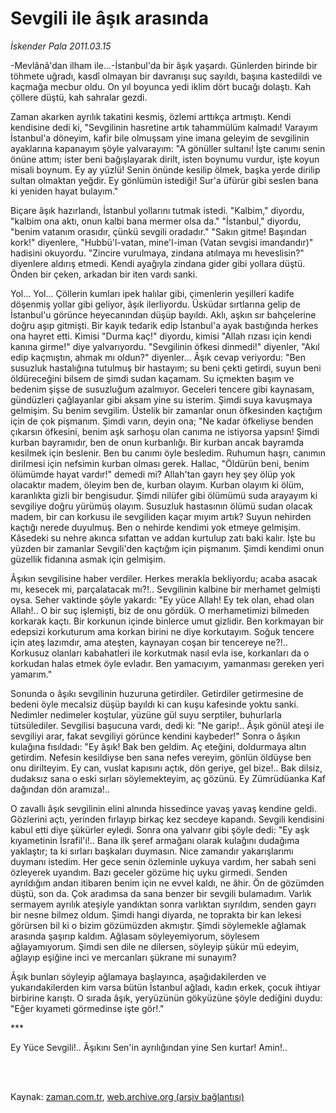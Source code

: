 # Sevgili ile âşık arasında

*İskender Pala 2011.03.15*

<td class="columnist-detail">
<p>-Mevlânâ'dan ilham ile...-İstanbul'da bir âşık yaşardı. Günlerden birinde bir töhmete uğradı, kasdî olmayan bir davranışı suç sayıldı, başına kastedildi ve kaçmağa mecbur oldu. On yıl boyunca yedi iklim dört bucağı dolaştı. Kah çöllere düştü, kah sahralar gezdi.</p>
<p>
<div id="haberMetinDiv">
<p>Zaman akarken ayrılık takatini kesmiş, özlemi arttıkça artmıştı. Kendi kendisine dedi ki, "Sevgilinin hasretine artık tahammülüm kalmadı! Varayım İstanbul'a döneyim, kafir bile olmuşsam yine imana geleyim de sevgilinin ayaklarına kapanayım şöyle yalvarayım: "A gönüller sultanı! İşte canımı senin önüne attım; ister beni bağışlayarak dirilt, isten boynumu vurdur, işte koyun misali boynum. Ey ay yüzlü! Senin önünde kesilip ölmek, başka yerde dirilip sultan olmaktan yeğdir. Ey gönlümün istediği! Sur'a üfürür gibi seslen bana ki yeniden hayat bulayım."
<p>Biçare âşık hazırlandı, İstanbul yollarını tutmak istedi. "Kalbim," diyordu, "kalbim ona aktı, onun kalbi bana mermer olsa da." "İstanbul," diyordu, "benim vatanım orasıdır, çünkü sevgili oradadır." "Sakın gitme! Başından kork!" diyenlere, "Hubbü'l-vatan, mine'l-iman (Vatan sevgisi imandandır)" hadisini okuyordu. "Zincire vurulmaya, zindana atılmaya mı heveslisin?" diyenlere aldırış etmedi. Kendi ayağıyla zindana gider gibi yollara düştü. Önden bir çeken, arkadan bir iten vardı sanki. 
<p>Yol... Yol... Çöllerin kumları ipek halılar gibi, çimenlerin yeşilleri kadife döşenmiş yollar gibi geliyor, âşık ilerliyordu. Üsküdar sırtlarına gelip de İstanbul'u görünce heyecanından düşüp bayıldı. Aklı, aşkın sır bahçelerine doğru aşıp gitmişti. Bir kayık tedarik edip İstanbul'a ayak bastığında herkes ona hayret etti. Kimisi "Durma kaç!" diyordu, kimisi "Allah rızası için kendi kanına girme!" diye yalvarıyordu. "Sevgilinin öfkesi dinmedi!" diyenler, "Akıl edip kaçmıştın, ahmak mı oldun?" diyenler... Âşık cevap veriyordu: "Ben susuzluk hastalığına tutulmuş bir hastayım; su beni çekti getirdi, suyun beni öldüreceğini bilsem de şimdi sudan kaçamam. Su içmekten başım ve bedenim şişse de susuzluğum azalmıyor. Geceleri tencere gibi kaynasam, gündüzleri çağlayanlar gibi aksam yine su isterim. Şimdi suya kavuşmaya gelmişim. Su benim sevgilim. Üstelik bir zamanlar onun öfkesinden kaçtığım için de çok pişmanım. Şimdi varın, deyin ona; "Ne kadar öfkeliyse benden çıkarsın öfkesini, benim aşk sarhoşu olan canıma ne istiyorsa yapsın! Şimdi kurban bayramıdır, ben de onun kurbanlığı. Bir kurban ancak bayramda kesilmek için beslenir. Ben bu canımı öyle besledim. Ruhumun haşrı, canımın dirilmesi için nefsimin kurban olması gerek. Hallac, "Öldürün beni, benim ölümümde hayat vardır!" demedi mi? Allah'tan gayrı hey şey ölüp yok olacaktır madem, öleyim ben de, kurban olayım. Kurban olayım ki ölüm, karanlıkta gizli bir bengisudur. Şimdi nilüfer gibi ölümümü suda arayayım ki sevgiliye doğru yürümüş olayım. Susuzluk hastasının ölümü sudan olacak madem, bir can korkusu ile sevgiliden kaçar mıyım artık? Suyun nehirden kaçtığı nerede duyulmuş. Ben o nehirde kendimi yok etmeye gelmişim. Kâsedeki su nehre akınca sıfattan ve addan kurtulup zatı baki kalır. İşte bu yüzden bir zamanlar Sevgili'den kaçtığım için pişmanım. Şimdi kendimi onun güzellik fidanına asmak için gelmişim.
<p>Âşıkın sevgilisine haber verdiler. Herkes merakla bekliyordu; acaba asacak mı, kesecek mi, parçalatacak mı?!.. Sevgilinin kalbine bir merhamet gelmişti oysa. Seher vaktinde şöyle yakardı: "Ey yüce Allah! Ey tek olan, ehad olan Allah!.. O bir suç işlemişti, biz de onu gördük. O merhametimizi bilmeden korkarak kaçtı. Bir korkunun içinde binlerce umut gizlidir. Ben korkmayan bir edepsizi korkuturum ama korkan birini ne diye korkutayım. Soğuk tencere için ateş lazımdır, ama ateşten, kaynayan coşan bir tencereye ne?!.. Korkusuz olanları kabahatleri ile korkutmak nasıl evla ise, korkanları da o korkudan halas etmek öyle evladır. Ben yamacıyım, yamanması gereken yeri yamarım."
<p>Sonunda o âşıkı sevgilinin huzuruna getirdiler. Getirdiler getirmesine de bedeni öyle mecalsiz düşüp bayıldı ki can kuşu kafesinde yoktu sanki. Nedimler nedimeler koştular, yüzüne gül suyu serptiler, buhurlarla tütsülediler. Sevgilisi başucuna vardı, dedi ki: "Ne garip!.. Âşık gönül ateşi ile sevgiliyi arar, fakat sevgiliyi görünce kendini kaybeder!" Sonra o âşıkın kulağına fısıldadı: "Ey âşık! Bak ben geldim. Aç eteğini, doldurmaya altın getirdim. Nefesin kesildiyse ben sana nefes vereyim, gönlün öldüyse ben onu dirilteyim. Ey can, vuslat kapısını açtık, dön geriye, gel bize!.. Bak dilsiz, dudaksız sana o eski sırları söylemekteyim, aç gözünü. Ey Zümrüdüanka Kaf dağından dön aramıza!..
<p>O zavallı âşık sevgilinin elini alnında hissedince yavaş yavaş kendine geldi. Gözlerini açtı, yerinden fırlayıp birkaç kez secdeye kapandı. Sevgili kendisini kabul etti diye şükürler eyledi. Sonra ona yalvarır gibi şöyle dedi: "Ey aşk kıyametinin İsrafil'i!.. Bana ilk şeref armağanı olarak kulağını dudağıma yaklaştır; ta ki sırları başkaları duymasın. Nice zamandır yakarışlarımı duymanı istedim. Her gece senin özleminle uykuya vardım, her sabah seni özleyerek uyandım. Bazı geceler gözüme hiç uyku girmedi. Senden ayrıldığım andan itibaren benim için ne evvel kaldı, ne âhir. Ön de gözümden düştü, son da. Çok aradımsa da sana benzer bir sevgili bulamadım. Varlık sermayem ayrılık ateşiyle yandıktan sonra varlıktan sıyrıldım, senden gayrı bir nesne bilmez oldum. Şimdi hangi diyarda, ne toprakta bir kan lekesi görürsen bil ki o bizim gözümüzden akmıştır. Şimdi söylemekle ağlamak arasında şaşırıp kaldım. Ağlasam söyleyemiyorum, söylesem ağlayamıyorum. Şimdi sen dile ne dilersen, söyleyip şükür mü edeyim, ağlayıp eşiğine inci ve mercanları şükrane mi sunayım?
<p>Âşık bunları söyleyip ağlamaya başlayınca, aşağıdakilerden ve yukarıdakilerden kim varsa bütün İstanbul ağladı, kadın erkek, çocuk ihtiyar birbirine karıştı. O sırada âşık, yeryüzünün gökyüzüne şöyle dediğini duydu: "Eğer kıyameti görmedinse işte gör!."
<p>***
<p>Ey Yüce Sevgili!.. Âşıkını Sen'in ayrılığından yine Sen kurtar! Amin!.. </p></p></p></p></p></p></p></p></p></div>
</p>


<p><br>
		 </br></p></td>

Kaynak: [zaman.com.tr](http://zaman.com.tr/yazar.do?yazino=1107569), [web.archive.org (arşiv bağlantısı)](http://web.archive.org/web/20110526004347/http://www.zaman.com.tr:80/yazar.do?yazino=1107569)

